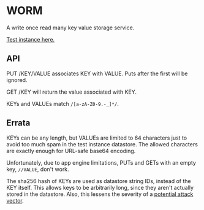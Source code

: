 WORM
====

A write once read many key value storage service.

[Test instance here.](http://rodarmor-worm.appspot.com)


API
---

PUT /KEY/VALUE associates KEY with VALUE. Puts after the first will be ignored.

GET /KEY will return the value associated with KEY.

KEYs and VALUEs match `/[a-zA-Z0-9.-_]*/`.


Errata
------

KEYs can be any length, but VALUEs are limited to 64 characters just to avoid too much spam in the test instance datastore. The allowed characters are exactly enough for URL-safe base64 encoding.

Unfortunately, due to app engine limitations, PUTs and GETs with an empty key, `//VALUE`, don't work.

The sha256 hash of KEYs are used as datastore string IDs, instead of the KEY itself. This allows keys to be arbitrarily long, since they aren't actually stored in the datastore. Also, this lessens the severity of a [potential attack vector](http://ikaisays.com/2011/01/25/app-engine-datastore-tip-monotonically-increasing-values-are-bad/).
